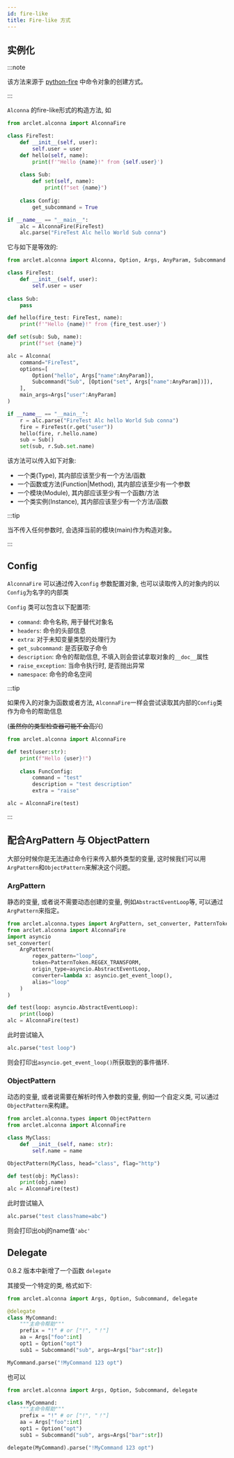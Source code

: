 ```yaml
---
id: fire-like
title: Fire-like 方式
---
```


## 实例化

:::note

该方法来源于 [python-fire](https://github.com/google/python-fire)
中命令对象的创建方式。

:::

`Alconna` 的fire-like形式的构造方法, 如
```python
from arclet.alconna import AlconnaFire

class FireTest:
    def __init__(self, user):
        self.user = user
    def hello(self, name):
        print(f'"Hello {name}!" from {self.user}')
        
    class Sub:
        def set(self, name):
            print(f"set {name}")
            
    class Config:
        get_subcommand = True

if __name__ == "__main__":
    alc = AlconnaFire(FireTest)
    alc.parse("FireTest Alc hello World Sub conna")
```

它与如下是等效的:
```python
from arclet.alconna import Alconna, Option, Args, AnyParam, Subcommand

class FireTest:
    def __init__(self, user):
        self.user = user
        
class Sub:
    pass

def hello(fire_test: FireTest, name):
    print(f'"Hello {name}!" from {fire_test.user}')

def set(sub: Sub, name):
    print(f"set {name}")

alc = Alconna(
    command="FireTest",
    options=[
        Option("hello", Args["name":AnyParam]),
        Subcommand("Sub", [Option("set", Args["name":AnyParam])]),
    ],
    main_args=Args["user":AnyParam]
)

if __name__ == "__main__":
    r = alc.parse("FireTest Alc hello World Sub conna")
    fire = FireTest(r.get("user"))
    hello(fire, r.hello.name)
    sub = Sub()
    set(sub, r.Sub.set.name)

```

该方法可以传入如下对象:
- 一个类(Type), 其内部应该至少有一个方法/函数
- 一个函数或方法(Function|Method), 其内部应该至少有一个参数
- 一个模块(Module), 其内部应该至少有一个函数/方法
- 一个类实例(Instance), 其内部应该至少有一个方法/函数

:::tip

当不传入任何参数时, 会选择当前的模块(main)作为构造对象。

:::

## Config

`AlconnaFire` 可以通过传入`config` 参数配置对象, 也可以读取传入的对象内的以`Config`为名字的内部类

`Config` 类可以包含以下配置项:
- `command`: 命令名称, 用于替代对象名
- `headers`: 命令的头部信息
- `extra`: 对于未知变量类型的处理行为
- `get_subcommand`: 是否获取子命令
- `description`: 命令的帮助信息, 不填入则会尝试拿取对象的`__doc__`属性
- `raise_exception`: 当命令执行时, 是否抛出异常
- `namespace`: 命令的命名空间

:::tip

如果传入的对象为函数或者方法, `AlconnaFire`一样会尝试读取其内部的`Config`类作为命令的帮助信息

(~~虽然你的类型检查器可能不会高兴~~)

```python {6-9}
from arclet.alconna import AlconnaFire

def test(user:str):
    print(f"Hello {user}!")
    
    class FuncConfig:
        command = "test"
        description = "test description"
        extra = "raise"

alc = AlconnaFire(test)
```

:::

## 配合ArgPattern 与 ObjectPattern

大部分时候你是无法通过命令行来传入额外类型的变量, 这时候我们可以用`ArgPattern`和`ObjectPattern`来解决这个问题。

### ArgPattern

静态的变量, 或者说不需要动态创建的变量, 例如`AbstractEventLoop`等, 可以通过`ArgPattern`来指定。
```python
from arclet.alconna.types import ArgPattern, set_converter, PatternToken
from arclet.alconna import AlconnaFire
import asyncio
set_converter(
    ArgPattern(
        regex_pattern="loop",
        token=PatternToken.REGEX_TRANSFORM,
        origin_type=asyncio.AbstractEventLoop,
        converter=lambda x: asyncio.get_event_loop(),
        alias="loop"
    )
)

def test(loop: asyncio.AbstractEventLoop):
    print(loop)
alc = AlconnaFire(test)
```
此时尝试输入
```python
alc.parse("test loop")
```
则会打印出`asyncio.get_event_loop()`所获取到的事件循环.

### ObjectPattern

动态的变量, 或者说需要在解析时传入参数的变量, 例如一个自定义类, 可以通过`ObjectPattern`来构建。
```python
from arclet.alconna.types import ObjectPattern
from arclet.alconna import AlconnaFire

class MyClass:
    def __init__(self, name: str):
        self.name = name

ObjectPattern(MyClass, head="class", flag="http")

def test(obj: MyClass):
    print(obj.name)
alc = AlconnaFire(test)
```
此时尝试输入
```python
alc.parse("test class?name=abc")
```
则会打印出obj的name值`'abc'`

## Delegate

0.8.2 版本中新增了一个函数 `delegate`

其接受一个特定的类, 格式如下:

```python
from arclet.alconna import Args, Option, Subcommand, delegate

@delegate
class MyCommand:
    """主命令帮助"""
    prefix = "!" # or ["!", "！"]
    aa = Args["foo":int]
    opt1 = Option("opt")
    sub1 = Subcommand("sub", args=Args["bar":str])

MyCommand.parse("!MyCommand 123 opt")
```

也可以

```python
from arclet.alconna import Args, Option, Subcommand, delegate

class MyCommand:
    """主命令帮助"""
    prefix = "!" # or ["!", "！"]
    aa = Args["foo":int]
    opt1 = Option("opt")
    sub1 = Subcommand("sub", args=Args["bar":str])

delegate(MyCommand).parse("!MyCommand 123 opt")
```
